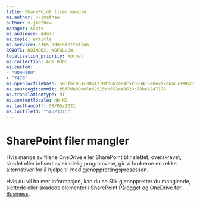 ```yaml
---
title: SharePoint filer mangler
ms.author: v-jmathew
author: v-jmathew
manager: scotv
ms.audience: Admin
ms.topic: article
ms.service: o365-administration
ROBOTS: NOINDEX, NOFOLLOW
localization_priority: Normal
ms.collection: Adm_O365
ms.custom:
- "9000100"
- "7470"
ms.openlocfilehash: 583fec061c38a4270fb662a84c5f660415a0e2a2d6ac78994d9cb8d8b6b3d8b8
ms.sourcegitcommit: b5f7da89a650d2915dc652449623c78be6247175
ms.translationtype: MT
ms.contentlocale: nb-NO
ms.lasthandoff: 08/05/2021
ms.locfileid: "54023315"
---
```

# <a name="sharepoint-files-are-missing"></a>SharePoint filer mangler

Hvis mange av filene OneDrive eller SharePoint blir slettet, overskrevet, skadet eller infisert av skadelig programvare, gir vi brukerne en rekke alternativer for å hjelpe til med gjenopprettingsprosessen.

Hvis du vil ha mer informasjon, kan du se Slik gjenoppretter du manglende, slettede eller skadede elementer i SharePoint [Pålogget og OneDrive for Business](https://go.microsoft.com/fwlink/?linkid=2110774).
